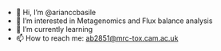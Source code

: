 - 👋 Hi, I’m @arianccbasile
- 👀 I’m interested in Metagenomics and Flux balance analysis
- 🌱 I’m currently learning 
- 📫 How to reach me: ab2851@mrc-tox.cam.ac.uk

<!---
arianccbasile/arianccbasile is a ✨ special ✨ repository because its `README.md` (this file) appears on your GitHub profile.
You can click the Preview link to take a look at your changes.
--->
